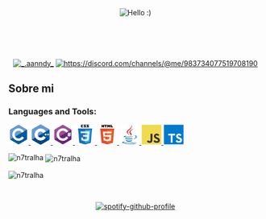 <br><br><br><br>
<div align="center">
    <img src="https://readme-typing-svg.demolab.com?font=Bowlby+One+SC&size=25&duration=2000&pause=1200&color=5F1DAE&center=true&vCenter=true&width=435&lines=Hi+There%2C+I'm+Nicolas+%3A);A+Passionate+Developer;Software+Engineer;Full+Stack+Developer;Always+Learning+New+Things;Hola%2C+soy+Nicolas+%3A);Un+Developer+Apasionado;Ingeniero+De+Software;Full+Stack+Developer;Siempre+Aprendiendo+Cosas+Nuevas" alt="Hello :)" />
</div>
<br><br><br><br>
<p align="center">
<a href="https://instagram.com/_.aanndy_" target="blank"><img align="center" src="https://raw.githubusercontent.com/rahuldkjain/github-profile-readme-generator/master/src/images/icons/Social/instagram.svg" alt="_.aanndy_" height="30" width="40" /></a>
<a href="https://discord.com/channels/@me/983734077519708190" target="blank"><img align="center" src="https://raw.githubusercontent.com/rahuldkjain/github-profile-readme-generator/master/src/images/icons/Social/discord.svg" alt="https://discord.com/channels/@me/983734077519708190" height="30" width="40" /></a>
</p>

## Sobre mi

<h3 align="left">Languages and Tools:</h3>
<p align="left"> <a href="https://www.cprogramming.com/" target="_blank" rel="noreferrer"> <img src="https://raw.githubusercontent.com/devicons/devicon/master/icons/c/c-original.svg" alt="c" width="40" height="40"/> </a> <a href="https://www.w3schools.com/cpp/" target="_blank" rel="noreferrer"> <img src="https://raw.githubusercontent.com/devicons/devicon/master/icons/cplusplus/cplusplus-original.svg" alt="cplusplus" width="40" height="40"/> </a> <a href="https://www.w3schools.com/cs/" target="_blank" rel="noreferrer"> <img src="https://raw.githubusercontent.com/devicons/devicon/master/icons/csharp/csharp-original.svg" alt="csharp" width="40" height="40"/> </a> <a href="https://www.w3schools.com/css/" target="_blank" rel="noreferrer"> <img src="https://raw.githubusercontent.com/devicons/devicon/master/icons/css3/css3-original-wordmark.svg" alt="css3" width="40" height="40"/> </a> <a href="https://www.w3.org/html/" target="_blank" rel="noreferrer"> <img src="https://raw.githubusercontent.com/devicons/devicon/master/icons/html5/html5-original-wordmark.svg" alt="html5" width="40" height="40"/> </a> <a href="https://www.java.com" target="_blank" rel="noreferrer"> <img src="https://raw.githubusercontent.com/devicons/devicon/master/icons/java/java-original.svg" alt="java" width="40" height="40"/> </a> <a href="https://developer.mozilla.org/en-US/docs/Web/JavaScript" target="_blank" rel="noreferrer"> <img src="https://raw.githubusercontent.com/devicons/devicon/master/icons/javascript/javascript-original.svg" alt="javascript" width="40" height="40"/> </a> <a href="https://www.typescriptlang.org/" target="_blank" rel="noreferrer"> <img src="https://raw.githubusercontent.com/devicons/devicon/master/icons/typescript/typescript-original.svg" alt="typescript" width="40" height="40"/> </a> </p>

<p><img align="left" src="https://github-readme-stats.vercel.app/api/top-langs?username=n7tralha&show_icons=true&locale=en&layout=compact" alt="n7tralha" /></p>

<p>&nbsp;<img align="center" src="https://github-readme-stats.vercel.app/api?username=n7tralha&show_icons=true&locale=en" alt="n7tralha" /></p>

<p><img align="center" src="https://github-readme-streak-stats.herokuapp.com/?user=n7tralha&" alt="n7tralha" /></p>


&nbsp;<div align="center">
  [![spotify-github-profile](https://spotify-github-profile.kittinanx.com/api/view?uid=31xr6mapjgtvmiwlrptm4cajadla&cover_image=true&theme=novatorem&show_offline=true&background_color=000000&interchange=false&bar_color=ffffff&bar_color_cover=false)](https://spotify-github-profile.kittinanx.com/api/view?uid=31xr6mapjgtvmiwlrptm4cajadla&redirect=true)
</div>
